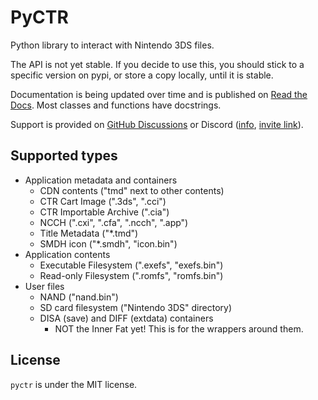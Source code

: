 # PyCTR
Python library to interact with Nintendo 3DS files.

The API is not yet stable. If you decide to use this, you should stick to a specific version on pypi, or store a copy locally, until it is stable.

Documentation is being updated over time and is published on [Read the Docs](https://pyctr.readthedocs.io/en/latest/). Most classes and functions have docstrings.

Support is provided on [GitHub Discussions](https://github.com/ihaveamac/pyctr/discussions) or Discord ([info](https://ihaveahax.net/view/Discord), [invite link](https://discord.gg/YVuFUrs)).

## Supported types
* Application metadata and containers
  * CDN contents ("tmd" next to other contents)
  * CTR Cart Image (".3ds", ".cci")
  * CTR Importable Archive (".cia")
  * NCCH (".cxi", ".cfa", ".ncch", ".app")
  * Title Metadata ("*.tmd")
  * SMDH icon ("*.smdh", "icon.bin")
* Application contents
  * Executable Filesystem (".exefs", "exefs.bin")
  * Read-only Filesystem (".romfs", "romfs.bin")
* User files
  * NAND ("nand.bin")
  * SD card filesystem ("Nintendo 3DS" directory)
  * DISA (save) and DIFF (extdata) containers
    * NOT the Inner Fat yet! This is for the wrappers around them.

## License
`pyctr` is under the MIT license.
